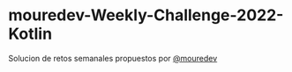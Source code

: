 # mouredev-Weekly-Challenge-2022-Kotlin
Solucion de retos semanales propuestos por [@mouredev](https://github.com/mouredev)
